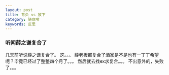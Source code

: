 ```yaml
---
layout: post
title: 背负 vs 放下
category: 随意啦
keywords: 反思
---
```


### 听闻薛之谦复合了
几天前听说薛之谦复合了。
这。。。
薛老板都复合了洒家是不是也有一丁丁希望呢？毕竟已经过了整整四个月了。。。
然后就去找ex求复合。。。
不出意外的，失败了。。。
